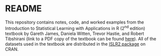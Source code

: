 # README

This repository contains notes, code, and worked examples from the Introduction to Statistical Learning with Applications in R (2<sup>nd</sup> edition) textbook by Gareth James, Daniela Witten, Trevor Hastie, and Robert Tibshirani (link to a PDF copy of the textbook can be found [here](https://web.stanford.edu/~hastie/ISLR2/ISLRv2_website.pdf)).  All of the datasets used in the textbook are distributed in the [ISLR2 package](https://cran.rstudio.com/web/packages/ISLR2/index.html) on CRAN.  
